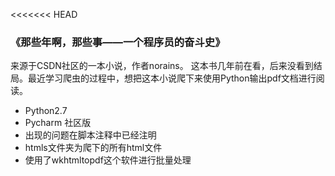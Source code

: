 <<<<<<< HEAD
### 《那些年啊，那些事——一个程序员的奋斗史》
来源于CSDN社区的一本小说，作者norains。
这本书几年前在看，后来没看到结局。最近学习爬虫的过程中，想把这本小说爬下来使用Python输出pdf文档进行阅读。
- Python2.7
- Pycharm 社区版
- 出现的问题在脚本注释中已经注明
- htmls文件夹为爬下的所有html文件
- 使用了wkhtmltopdf这个软件进行批量处理
